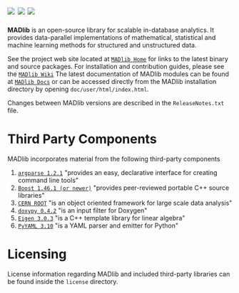 ![](http://madlib.net/images/magnetic-icon.png) ![](http://madlib.net/images/agile-icon.png) ![](http://madlib.net/images/deep-icon.png) 
=================================================
**MADlib** is an open-source library for scalable in-database analytics. 
It provides data-parallel implementations of mathematical, statistical and machine learning methods for structured and unstructured data.

See the project web site located at [`MADlib Home`](http://madlib.net) for links to the latest binary and source packages.
For installation and contribution guides, please see the [`MADlib Wiki`](https://github.com/madlib/madlib/wiki)
The latest documentation of MADlib modules can be found at [`MADlib Docs`](http://doc.madlib.net) or can be accessed directly from the MADlib installation directory by opening
`doc/user/html/index.html`.

Changes between MADlib versions are described in the `ReleaseNotes.txt` file.

Third Party Components
======================
MADlib incorporates material from the following third-party components

1. [`argparse 1.2.1`](http://code.google.com/p/argparse/) "provides an easy, declarative interface for creating command line tools"
2. [`Boost 1.46.1 (or newer)`](http://www.boost.org/) "provides peer-reviewed portable C++ source libraries"
3. [`CERN ROOT`](http://root.cern.ch/) "is an object oriented framework for large scale data analysis"
4. [`doxypy 0.4.2`](http://code.foosel.org/doxypy) "is an input filter for Doxygen"
5. [`Eigen 3.0.3`](http://eigen.tuxfamily.org/index.php?title=Main_Page) "is a C++ template library for linear algebra"
6. [`PyYAML 3.10`](http://pyyaml.org/wiki/PyYAML) "is a YAML parser and emitter for Python"

Licensing
==========
License information regarding MADlib and included third-party libraries can be  found inside the `license` directory.
